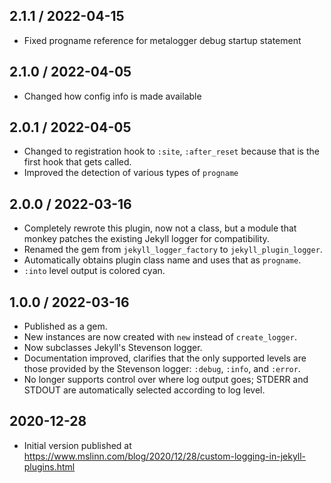 ## 2.1.1 / 2022-04-15
  * Fixed progname reference for metalogger debug startup statement

## 2.1.0 / 2022-04-05
  * Changed how config info is made available

## 2.0.1 / 2022-04-05
  * Changed to registration hook to `:site`, `:after_reset` because that is the first hook that gets called.
  * Improved the detection of various types of `progname`

## 2.0.0 / 2022-03-16
  * Completely rewrote this plugin, now not a class, but a module that monkey patches the existing Jekyll logger for compatibility.
  * Renamed the gem from `jekyll_logger_factory` to `jekyll_plugin_logger`.
  * Automatically obtains plugin class name and uses that as `progname`.
  * `:into` level output is colored cyan.

## 1.0.0 / 2022-03-16
  * Published as a gem.
  * New instances are now created with `new` instead of `create_logger`.
  * Now subclasses Jekyll's Stevenson logger.
  * Documentation improved, clarifies that the only supported levels are those provided by the Stevenson logger: `:debug`, `:info`, and `:error`.
  * No longer supports control over where log output goes; STDERR and STDOUT are automatically selected according to log level.

## 2020-12-28
  * Initial version published at https://www.mslinn.com/blog/2020/12/28/custom-logging-in-jekyll-plugins.html
